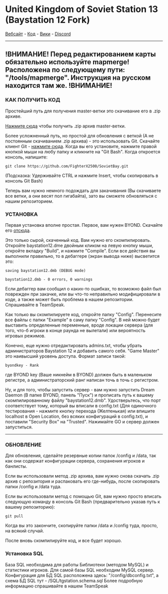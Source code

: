 # United Kingdom of Soviet Station 13 (Baystation 12 Fork)

[Вебсайт](http://sovietstation.ru/) - [Код](https://github.com/FighterX2500/SovietBay) - [Вики](http://wiki.sovietstation.ru/) - [Discord](https://discord.gg/0w1vKJ5uh8NNKKwi)

---
!ВНИМАНИЕ! 
Перед редактированием карты обязательно используйте mapmerge! Расположена по следующему пути: "/tools/mapmerge". Инструкция на русском находится там же.
!ВНИМАНИЕ!
---

### КАК ПОЛУЧИТЬ КОД
Простейший путь для получения master-ветки это скачивание его в .zip архиве.

[Нажмите сюда](https://github.com/FighterX2500/SovietBay/archive/master.zip) чтобы получить .zip архив master-ветки.

Более усложненный путь, но простой для обновления с веткой (А не постоянным скачиванием .zip архива) - это использовать Git. Скачайте клиент Git - [нажмите сюда](http://git-scm.com/). Когда вы его установите, нажмите правой кнопкой мыши на любу папку и кликните на "Git Bash".  Когда откроется консоль, напишите:

    git clone https://github.com/FighterX2500/SovietBay.git

(Подсказка: Удерживайте CTRL и нажмите Insert, чтобы скопировать в консоль Git Bash)

Теперь вам нужно немного подождать для закачивания (Вы скачиваете все ветки, а они весят пол гигабайта), зато вы сможете обновляться с нашим репозиторием.

### УСТАНОВКА

Первая установка вполне простая.  Первое, вам нужен BYOND. Скачайте его [отсюда](http://www.byond.com/).

Это только сырой, скаченный код. Вам нужно его скомпилировать.  Откройте baystation12.dme двойным кликом на левую кнопку мыши, откройте вкладку "Build", и нажмите "Compile". Если все действия вы выполнили правильно, то в дебаггере (экран вывода ниже) высветится это:

    saving baystation12.dmb (DEBUG mode)
    
    baystation12.dmb - 0 errors, 0 warnings

Если дебаггер вам сообщил о каких-то ошибках, то возможно файл был поврежден при закачке, или вы что-то неправильно модифицировали в коде, а также может быть проблема в нашем репозитории. Спрашивайте в TeamSpeak.

Как только вы скомпилируете код, откройте папку "Config". Перенесите все файлы с папки "Example" в саму папку "Config". В ней можно будет выставить определенные переменные, вроде локации сервера (для того, что-б игроки в конце раунда не вылетали) или вероятность игровых режимов.

Конечно, еще нужно отредактировать admins.txt, чтобы убрать администраторов Baystation 12 и добавить самого себя. "Game Master" это наивысший уровень доступа. Формат записи такой:

    byondkey - Rank

где BYOND key (Ваше никнейм в BYOND) должен быть в маленьком регистре, а администраторский ранг написан точь в точь с регистром.

Ну, и для того, чтобы запустить сервер - вам нужно запустить Dream Daemon (В папке BYOND, панель "Пуск") и прописать путь к вашему скомпилированному файлу "baystation12.dmb". Удостверьтесь, что порт соответствует тому, который вы вписали в config.txt (Для одиночного тестирования - нажмите кнопку перехода (Желтенькая) или впишите localhost в Open Location, без всяких конфигураций в config.txt), и поставили "Security Box" на "Trusted". Нажимайте GO и сервер должен запуститься.

---

### ОБНОВЛЕНИЕ

Для обновления, сделайте резервные копии папок /config и /data,
так как они содержат конфигурации сервера, сохранения игроков и банлисты.

Если вы использовали метод .zip архива, вам нужно снова скачать .zip архив с репозитория и распаковать его где-нибудь, после скопировать папки /config и /data туда.

Если вы использовали метод с помощью Git, вам нужно просто вписать следующую команду в консоль Git Bash (предварительно указав путь к вашему репозиторию):

    git pull

Когда вы это закончите, скопируйте папки /data и /config туда, просто, на всякий случай.

После вновь скомпилируйте код, и все будет хорошо.


### Установка SQL

База SQL необходима для работы Библиотеки (методом MySQL) и статистики игроков. Для самой базы SQL необходим MySQL сервер. Конфигурация для БД SQL расположена здесь: "/config/dbconfig.txt", а схема БД SQL тут - /SQL/tgstation.schema.sql
Более подробную информацию спрашивайте в нашем TeamSpeak
